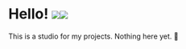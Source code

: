 # Hello! ![](https://raw.githubusercontent.com/socutewhitebear/socutewhitebear/refs/heads/main/waving-hand_1f44b.gif)![](https://raw.githubusercontent.com/socutewhitebear/socutewhitebear/refs/heads/main/waving-hand_1f44b.gif)

This is a studio for my projects. Nothing here yet. 🫤
